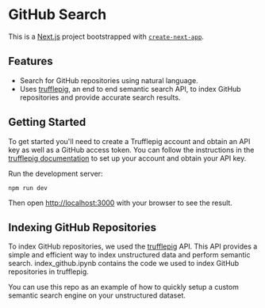 # GitHub Search

This is a [Next.js](https://nextjs.org/) project bootstrapped with [`create-next-app`](https://github.com/vercel/next.js/tree/canary/packages/create-next-app).

## Features

- Search for GitHub repositories using natural language.
- Uses [trufflepig](https://www.trufflepig.ai/), an end to end semantic search API, to index GitHub repositories and provide accurate search results.

## Getting Started

To get started you'll need to create a Trufflepig account and obtain an API key as well as a GitHub access token. You can follow the instructions in the [trufflepig documentation](https://docs.trufflepig.ai/quickstart) to set up your account and obtain your API key.

Run the development server:

```bashx
npm run dev
```

Then open [http://localhost:3000](http://localhost:3000) with your browser to see the result.

## Indexing GitHub Repositories

To index GitHub repositories, we used the [trufflepig](https://www.trufflepig.ai/) API. This API provides a simple and efficient way to index unstructured data and perform semantic search. index_github.ipynb contains the code we used to index GitHub repositories in trufflepig.

You can use this repo as an example of how to quickly setup a custom semantic search engine on your unstructured dataset.

